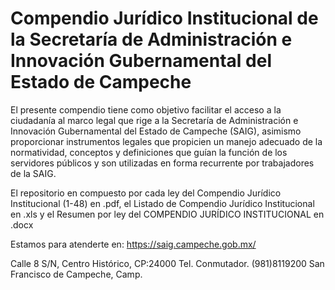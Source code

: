 # Compendio Jurídico Institucional de la Secretaría de Administración e Innovación Gubernamental del Estado de Campeche
El presente compendio tiene como objetivo facilitar el acceso a la ciudadanía al marco legal que rige a la Secretaría de Administración e Innovación Gubernamental del Estado de Campeche (SAIG), asimismo proporcionar instrumentos legales que propicien un manejo adecuado de la normatividad, conceptos y definiciones que guían la función de los servidores públicos y son utilizadas en forma recurrente por trabajadores de la SAIG.

El repositorio en compuesto por cada ley del Compendio Jurídico Institucional (1-48) en .pdf, el Listado de Compendio Jurídico Institucional en .xls y el Resumen por ley del COMPENDIO JURÍDICO INSTITUCIONAL en .docx

Estamos para atenderte en:
https://saig.campeche.gob.mx/

Calle 8 S/N, Centro Histórico, CP:24000   Tel. Conmutador. (981)8119200   San Francisco de Campeche, Camp.
